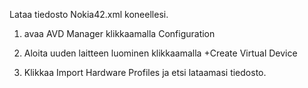 Lataa tiedosto Nokia42.xml koneellesi. 

  1) avaa AVD Manager klikkaamalla Configuration

  2) Aloita uuden laitteen luominen klikkaamalla +Create Virtual Device

  3) Klikkaa Import Hardware Profiles ja etsi lataamasi tiedosto. 
